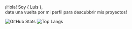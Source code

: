  ¡Hola! Soy { Luis },   
 date una vuelta por mi perfil para descubbrir mis proyectos!

![GitHub Stats](https://github-readme-stats.vercel.app/api?username=JarlDaryl&show_icons=true&theme=radical)
![Top Langs](https://github-readme-stats.vercel.app/api/top-langs/?username=JarlDaryl&layout=compact&theme=radical)

